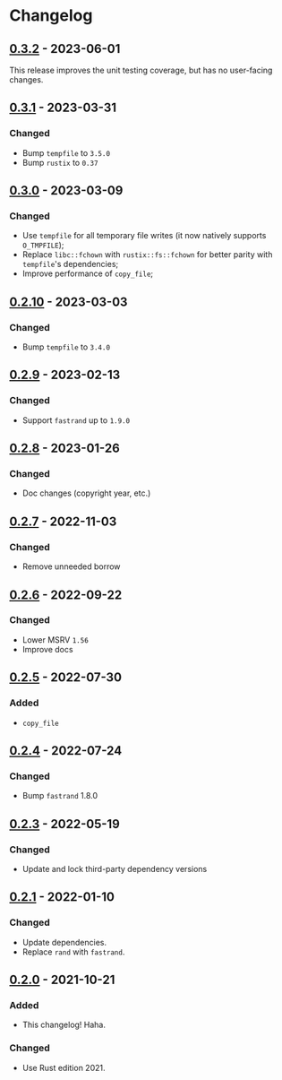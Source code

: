 # Changelog



## [0.3.2](https://github.com/Blobfolio/write_atomic/releases/tag/v0.3.2) - 2023-06-01

This release improves the unit testing coverage, but has no user-facing changes.



## [0.3.1](https://github.com/Blobfolio/write_atomic/releases/tag/v0.3.1) - 2023-03-31

### Changed

* Bump `tempfile` to `3.5.0`
* Bump `rustix` to `0.37`


## [0.3.0](https://github.com/Blobfolio/write_atomic/releases/tag/v0.3.0) - 2023-03-09

### Changed

* Use `tempfile` for all temporary file writes (it now natively supports `O_TMPFILE`);
* Replace `libc::fchown` with `rustix::fs::fchown` for better parity with `tempfile`'s dependencies;
* Improve performance of `copy_file`;



## [0.2.10](https://github.com/Blobfolio/write_atomic/releases/tag/v0.2.10) - 2023-03-03

### Changed

* Bump `tempfile` to `3.4.0`



## [0.2.9](https://github.com/Blobfolio/write_atomic/releases/tag/v0.2.9) - 2023-02-13

### Changed

* Support `fastrand` up to `1.9.0`



## [0.2.8](https://github.com/Blobfolio/write_atomic/releases/tag/v0.2.8) - 2023-01-26

### Changed

* Doc changes (copyright year, etc.)



## [0.2.7](https://github.com/Blobfolio/write_atomic/releases/tag/v0.2.7) - 2022-11-03

### Changed

* Remove unneeded borrow



## [0.2.6](https://github.com/Blobfolio/write_atomic/releases/tag/v0.2.6) - 2022-09-22

### Changed

* Lower MSRV `1.56`
* Improve docs



## [0.2.5](https://github.com/Blobfolio/write_atomic/releases/tag/v0.2.5) - 2022-07-30

### Added

* `copy_file`



## [0.2.4](https://github.com/Blobfolio/write_atomic/releases/tag/v0.2.4) - 2022-07-24

### Changed

* Bump `fastrand` 1.8.0



## [0.2.3](https://github.com/Blobfolio/write_atomic/releases/tag/v0.2.3) - 2022-05-19

### Changed

* Update and lock third-party dependency versions



## [0.2.1](https://github.com/Blobfolio/write_atomic/releases/tag/v0.2.1) - 2022-01-10

### Changed

* Update dependencies.
* Replace `rand` with `fastrand`.



## [0.2.0](https://github.com/Blobfolio/write_atomic/releases/tag/v0.2.0) - 2021-10-21

### Added

* This changelog! Haha.

### Changed

* Use Rust edition 2021.
